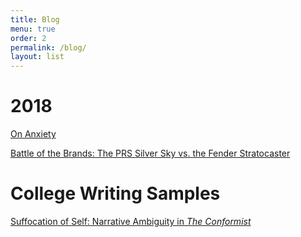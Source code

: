 ```yaml
---
title: Blog
menu: true
order: 2
permalink: /blog/
layout: list
---
```


# 2018

[On Anxiety](./on-anxiety.md)

[Battle of the Brands: The PRS Silver Sky vs. the Fender Stratocaster](./silver-sky.md)

# College Writing Samples

[Suffocation of Self: Narrative Ambiguity in _The Conformist_](./conformist.md)
